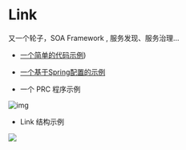 # Link

又一个轮子，SOA Framework , 服务发现、服务治理...


* [一个简单的代码示例](https://github.com/sunyi113/link/wiki/%E4%B8%80%E4%B8%AA%E7%AE%80%E5%8D%95%E7%9A%84%E7%A4%BA%E4%BE%8B-:))

* [一个基于Spring配置的示例](https://github.com/sunyi113/link/wiki/%E4%B8%80%E4%B8%AA%E5%9F%BA%E4%BA%8E-Spring-%E9%85%8D%E7%BD%AE%E7%9A%84%E7%A4%BA%E4%BE%8B)

* 一个 PRC 程序示例

![img](https://github.com/sunyi113/link/blob/master/readme/rpc.png)

* Link 结构示例

![](https://github.com/sunyi113/link/blob/master/readme/link.png)


